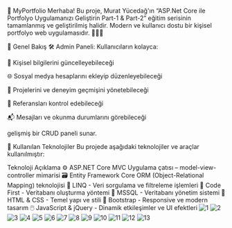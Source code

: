 🚀 MyPortfolio
Merhaba! Bu proje, Murat Yücedağ'ın “ASP.Net Core ile Portfolyo Uygulamanızı Geliştirin Part-1 & Part-2” eğitim serisinin tamamlanmış ve geliştirilmiş halidir.
Modern ve kullanıcı dostu bir kişisel portfolyo web uygulamasıdır. 👨‍💻✨

🧭 Genel Bakış
🛠️ Admin Paneli:
Kullanıcıların kolayca:

👤 Kişisel bilgilerini güncelleyebileceği

🌐 Sosyal medya hesaplarını ekleyip düzenleyebileceği

📁 Projelerini ve deneyim geçmişini yönetebileceği

📝 Referansları kontrol edebileceği

📬 Mesajları ve okunma durumlarını görebileceği

gelişmiş bir CRUD paneli sunar.

🧰 Kullanılan Teknolojiler
Bu projede aşağıdaki teknolojiler ve araçlar kullanılmıştır:

Teknoloji	Açıklama
⚙️ ASP.NET Core MVC	Uygulama çatısı – model-view-controller mimarisi
🗃️ Entity Framework Core	ORM (Object-Relational Mapping) teknolojisi
🧠 LINQ	 - Veri sorgulama ve filtreleme işlemleri
🧱 Code First	 - Veritabanı oluşturma yöntemi
🐘 MSSQL	- Veritabanı yönetim sistemi
🎨 HTML & CSS	 - Temel yapı ve stili
🧩 Bootstrap -	Responsive ve modern tasarım
🖱️ JavaScript & jQuery	- Dinamik etkileşimler ve UI efektleri
![1](https://github.com/user-attachments/assets/e6abd57d-ba23-4d79-b00f-6128c1d6ea0c)
![2](https://github.com/user-attachments/assets/41bb8f86-2570-4754-a788-736be02c4606)
![3](https://github.com/user-attachments/assets/d5879e74-5e16-475e-9839-3f8489142dc1)
![4](https://github.com/user-attachments/assets/7533531e-590e-4e61-b5b2-13b8a8e4c072)
![5](https://github.com/user-attachments/assets/790e7ccc-dcd2-4b0d-a321-d22075b0c674)
![6](https://github.com/user-attachments/assets/b426e718-76c8-489e-8041-7e8e3bc2d990)
![7](https://github.com/user-attachments/assets/f1e6bcac-8a31-4403-addc-a92288dffe28)
![8](https://github.com/user-attachments/assets/a89fcbb3-2982-4a91-9eda-3161e1e37dc0)
![9](https://github.com/user-attachments/assets/9a0b3460-2c51-4d17-a30a-b176b064e6fd)
![10](https://github.com/user-attachments/assets/64a95c4c-2c89-4134-85f1-e2ab9bf97c97)
![11](https://github.com/user-attachments/assets/892a5ffe-4c8d-4868-b4ca-7fc194afa2e9)
![12](https://github.com/user-attachments/assets/50a86ba4-fa41-4451-b6e2-1ab6994a3e84)
![13](https://github.com/user-attachments/assets/3f777ff0-3433-473c-b165-d27d2d76bd66)

